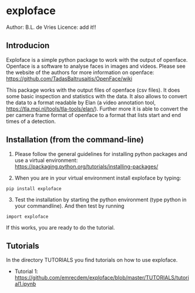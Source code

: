 # exploface

Author: B.L. de Vries
Licence: add it!!

## Introducion
Exploface is a simple python package to work with the output of openface. Openface is a software to analyse faces in images and videos. Please see the website of the authors for more information on openface: https://github.com/TadasBaltrusaitis/OpenFace/wiki

This package works with the output files of openface (csv files). It does some basic inspection and statistics with the data. It also allows to convert the data to a format readable by Elan (a video annotation tool, https://tla.mpi.nl/tools/tla-tools/elan/). Further more it is able to convert the per camera frame format of openface to a format that lists start and end times of a detection.

## Installation (from the command-line)
1. Please follow the general guidelines for installing python packages and use a virtual environment:
https://packaging.python.org/tutorials/installing-packages/

2. When you are in your virtual environment install exploface by typing: 
```
pip install exploface
```

3. Test the installation by starting the python environment (type python in your commandline). And then test by running 
```
import exploface
```
If this works, you are ready to do the tutorial.

## Tutorials
In the directory TUTORIALS you find tutorials on how to use exploface. 
* Tutorial 1: https://github.com/emrecdem/exploface/blob/master/TUTORIALS/tutorial1.ipynb
